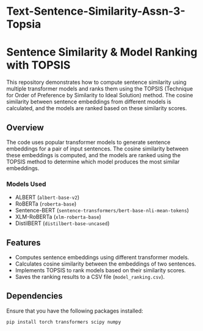 # Text-Sentence-Similarity-Assn-3-Topsia

# Sentence Similarity & Model Ranking with TOPSIS

This repository demonstrates how to compute sentence similarity using multiple transformer models and ranks them using the TOPSIS (Technique for Order of Preference by Similarity to Ideal Solution) method. The cosine similarity between sentence embeddings from different models is calculated, and the models are ranked based on these similarity scores.

## Overview

The code uses popular transformer models to generate sentence embeddings for a pair of input sentences. The cosine similarity between these embeddings is computed, and the models are ranked using the TOPSIS method to determine which model produces the most similar embeddings.

### Models Used
- ALBERT (`albert-base-v2`)
- RoBERTa (`roberta-base`)
- Sentence-BERT (`sentence-transformers/bert-base-nli-mean-tokens`)
- XLM-RoBERTa (`xlm-roberta-base`)
- DistilBERT (`distilbert-base-uncased`)

## Features
- Computes sentence embeddings using different transformer models.
- Calculates cosine similarity between the embeddings of two sentences.
- Implements TOPSIS to rank models based on their similarity scores.
- Saves the ranking results to a CSV file (`model_ranking.csv`).

## Dependencies

Ensure that you have the following packages installed:

```bash
pip install torch transformers scipy numpy
